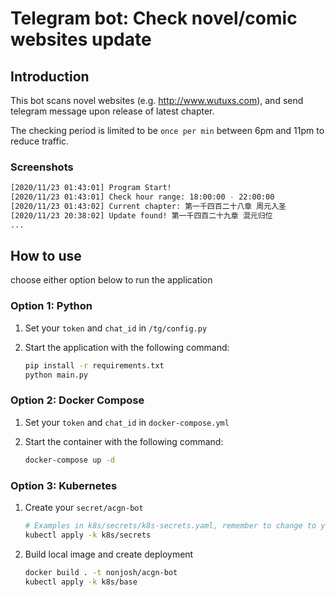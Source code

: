 # Telegram bot: Check novel/comic websites update

## Introduction

This bot scans novel websites (e.g. <http://www.wutuxs.com>), and send telegram message upon release of latest chapter.

The checking period is limited to be `once per min` between 6pm and 11pm to reduce traffic.

### Screenshots

```sh
[2020/11/23 01:43:01] Program Start!
[2020/11/23 01:43:01] Check hour range: 18:00:00 - 22:00:00
[2020/11/23 01:43:02] Current chapter: 第一千四百二十八章 周元入圣
[2020/11/23 20:38:02] Update found! 第一千四百二十九章 混元归位
...
```

## How to use

choose either option below to run the application

### Option 1: Python

1. Set your `token` and `chat_id` in `/tg/config.py`
2. Start the application with the following command:

    ```sh
    pip install -r requirements.txt
    python main.py
    ```

### Option 2: Docker Compose

1. Set your `token` and `chat_id` in `docker-compose.yml`
2. Start the container with the following command:

    ```sh
    docker-compose up -d
    ```

### Option 3: Kubernetes

1. Create your `secret/acgn-bot`

    ```sh
    # Examples in k8s/secrets/k8s-secrets.yaml, remember to change to your token/chat_id first
    kubectl apply -k k8s/secrets
    ```

2. Build local image and create deployment

    ```sh
    docker build . -t nonjosh/acgn-bot
    kubectl apply -k k8s/base
    ```
